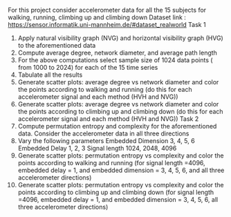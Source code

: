 For this project consider accelerometer data for all the 15
subjects for walking, running, climbing up and climbing down
Dataset link : https://sensor.informatik.uni-mannheim.de/#dataset_realworld
Task 1
1. Apply natural visibility graph (NVG) and horizontal visibility graph (HVG) to the
aforementioned data
2. Compute average degree, network diameter, and average path length
3. For the above computations select sample size of 1024 data points ( from 1000
to 2024) for each of the 15 time series
4. Tabulate all the results
5. Generate  scatter plots: average degree vs network diameter and color the points
according to walking and running (do this for each accelerometer signal and
each method (HVH and NVG))
6. Generate  scatter plots: average degree vs network diameter and color the points
according to climbing up and climbing down (do this for each accelerometer
signal and each method (HVH and NVG))
Task 2
1. Compute permutation entropy and complexity for the aforementioned data.
Consider the accelerometer data in all three directions
2. Vary the following parameters
Embedded Dimension 3, 4, 5, 6
Embedded Delay 1, 2, 3
Signal length 1024, 2048, 4096
3. Generate scatter plots:  permutation entropy vs complexity and color the points
according to walking and running (for signal length =4096, embedded delay = 1,
and embedded dimension = 3, 4, 5, 6, and all three accelerometer directions)
4. Generate  scatter plots: permutation entropy vs complexity and color the points
according to climbing up and climbing down (for signal length =4096, embedded
delay = 1, and embedded dimension = 3, 4, 5, 6, all three accelerometer
directions)